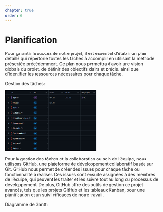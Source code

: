 ```yaml
---
chapter: true
order: 6
---
```


# Planification

Pour garantir le succès de notre projet, il est essentiel d’établir un plan détaillé qui répertorie toutes les tâches à accomplir en utilisant la méthode présentée précédemment. Ce plan nous permettra d’avoir une vision globale du projet, de définir des objectifs clairs et précis, ainsi que d’identifier les ressources nécessaires pour chaque tâche.

Gestion des tâches:

<img src="../assets/img/Planification.png" alt="Planification" width="300" height="200" >

Pour la gestion des tâches et la collaboration au sein de l’équipe, nous utilisons GitHub, une plateforme de développement collaboratif basée sur Git. GitHub nous permet de créer des issues pour chaque tâche ou fonctionnalité à réaliser. Ces issues sont ensuite assignées à des membres de l’équipe, qui peuvent les traiter et les suivre tout au long du processus de développement. De plus, GitHub offre des outils de gestion de projet avancés, tels que les projets GitHub et les tableaux Kanban, pour une planification et un suivi efficaces de notre travail.

Diagramme de Gantt:
